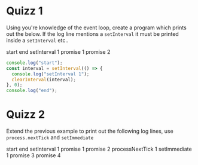 # Quizz 1

Using you're knowledge of the event loop, create a program which prints out the below. If the log line mentions a `setInterval` it must be printed inside a `setInterval` etc..

start
end
setInterval 1
promise 1
promise 2

```js
console.log("start");
const interval = setInterval(() => {
  console.log("setInterval 1");
  clearInterval(interval);
}, 0);
console.log("end");
```

# Quizz 2

Extend the previous example to print out the following log lines, use `process.nextTick` and `setImmediate`

start
end
setInterval 1
promise 1
promise 2
processNextTick 1
setImmediate 1
promise 3
promise 4